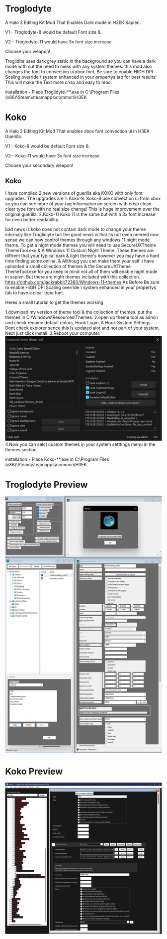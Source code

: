 
# Troglodyte
A Halo 3 Editing Kit Mod That Enables Dark mode in H3EK Sapien.

V1 - Troglodyte-8 would be default Font size 8.

V2 - Troglodyte-11 would have 3x font size increase.

Choose your weapon!

Troglidite uses dark grey static in the background so you can have a dark mode with out the need to mess with any system themes.
this mod also changes the font to convection ui xbox font.
Be sure to enable HIGH DPI Scaling override \ system enhanced in your propertys tab for best results! This will make the Text  more crisp and easy to read.

installation - Place Troglidyte-**.exe in C:\Program Files (x86)\Steam\steamapps\common\H3EK

# Koko
A Halo 3 Editing Kit Mod That enables xbox font convection ui in H3EK Guerilla.

V1 - Koko-8 would be default Font size 8.

V2 - Koko-11 would have 3x font size increase.

Choose your secondary weapon!

## Koko
 I have compiled 2 new versions of guerilla aka KOKO with only font upgrades. The upgrades are 1. Koko-8. Koko-8 use convection ui from xbox so you can see more of your tag information on screen with crisp clean clear type font with no real size change! This is huge improvement over the original guerilla. 2.Koko-11  Koko 11 is the same but with a 3x font increase for even better readability.

bad news is koko does not contain dark mode to change your theme internaly like Troglidiyte but the good news is that its not even needed now sense we can now control themes through any windows 11 night mode theme.
To get a night mode themes you will need to use SecureUXTheme ThemeTool.exe & A Windows 11 Custom Night Theme. These themes are diffrent that your typical dark & light theme's
however you may have a hard time finding some online. & Allthoug you can make them your self.
i have uploaded a small collection of themes & the SecureUXTheme ThemeTool.exe for you keep in mind not all of them will enable night mode in sapien.
But there are night themes included with this collection. https://github.com/jackrabbit72380/Windows-11-themes
As Before Be sure to enable HIGH DPI Scaling override \ system enhanced in your propertys tab to have a clear type font.

Heres a small tutorial to get the themes working

1.download my version of theme tool & the collection of themes. put the themes in C:\Windows\Resources\Themes.
2.open up theme tool as admin and check rename default colors, Hook Login, & Hook System Settings. Dont check explorer sence this is updated alot and not part of your system. Next just click install. 
3.Reboot your computer. 
![Screenshot](https://github.com/jackrabbit72380/Ho4kmmm/blob/master/apps/H3EK/themetool_preview.jpg)
4.Now you can selct custom themes in your system setttings menu in the themes section.

installation - Place Koko-**.exe in C:\Program Files (x86)\Steam\steamapps\common\H3EK

# Troglodyte Preview
![Screenshot](https://github.com/jackrabbit72380/ho4kmmm/blob/master/Troglodyte_Preview.jpg)
#
# Koko Preview
![Screenshot](https://github.com/jackrabbit72380/ho4kmmm/blob/master/koko11_preview.jpg)

